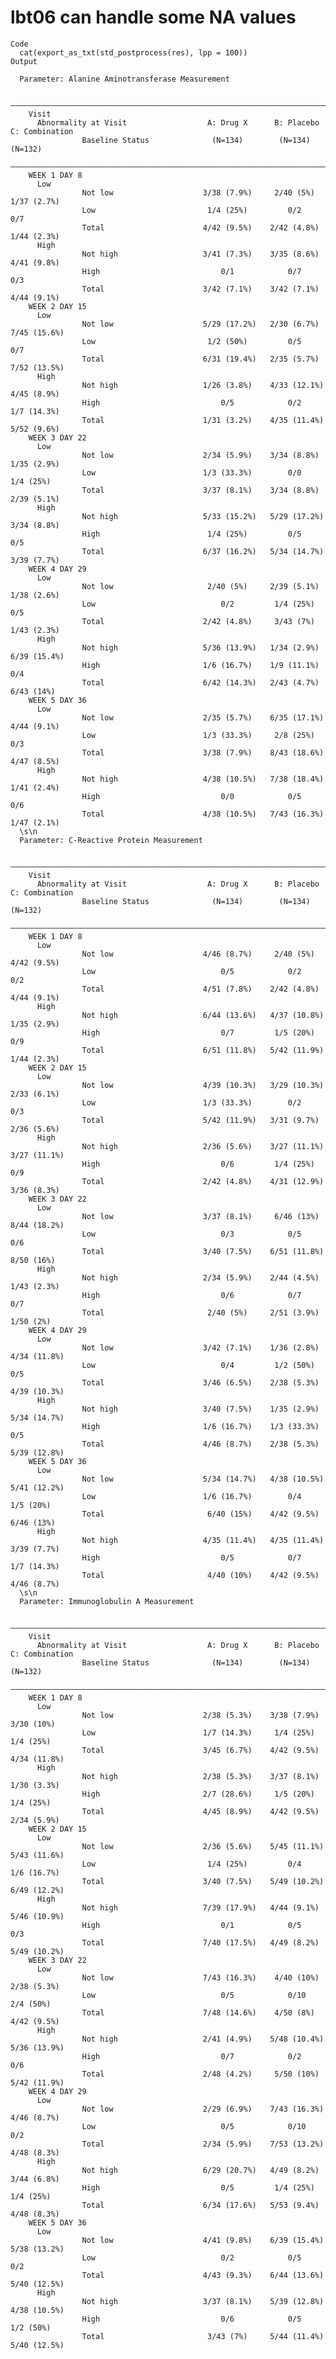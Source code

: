 # lbt06 can handle some NA values

    Code
      cat(export_as_txt(std_postprocess(res), lpp = 100))
    Output
      
      Parameter: Alanine Aminotransferase Measurement
      
        ———————————————————————————————————————————————————————————————————————————————————
        Visit                                                                              
          Abnormality at Visit                  A: Drug X      B: Placebo    C: Combination
                    Baseline Status              (N=134)        (N=134)         (N=132)    
        ———————————————————————————————————————————————————————————————————————————————————
        WEEK 1 DAY 8                                                                       
          Low                                                                              
                    Not low                    3/38 (7.9%)     2/40 (5%)      1/37 (2.7%)  
                    Low                         1/4 (25%)         0/2             0/7      
                    Total                      4/42 (9.5%)    2/42 (4.8%)     1/44 (2.3%)  
          High                                                                             
                    Not high                   3/41 (7.3%)    3/35 (8.6%)     4/41 (9.8%)  
                    High                           0/1            0/7             0/3      
                    Total                      3/42 (7.1%)    3/42 (7.1%)     4/44 (9.1%)  
        WEEK 2 DAY 15                                                                      
          Low                                                                              
                    Not low                    5/29 (17.2%)   2/30 (6.7%)     7/45 (15.6%) 
                    Low                         1/2 (50%)         0/5             0/7      
                    Total                      6/31 (19.4%)   2/35 (5.7%)     7/52 (13.5%) 
          High                                                                             
                    Not high                   1/26 (3.8%)    4/33 (12.1%)    4/45 (8.9%)  
                    High                           0/5            0/2         1/7 (14.3%)  
                    Total                      1/31 (3.2%)    4/35 (11.4%)    5/52 (9.6%)  
        WEEK 3 DAY 22                                                                      
          Low                                                                              
                    Not low                    2/34 (5.9%)    3/34 (8.8%)     1/35 (2.9%)  
                    Low                        1/3 (33.3%)        0/0          1/4 (25%)   
                    Total                      3/37 (8.1%)    3/34 (8.8%)     2/39 (5.1%)  
          High                                                                             
                    Not high                   5/33 (15.2%)   5/29 (17.2%)    3/34 (8.8%)  
                    High                        1/4 (25%)         0/5             0/5      
                    Total                      6/37 (16.2%)   5/34 (14.7%)    3/39 (7.7%)  
        WEEK 4 DAY 29                                                                      
          Low                                                                              
                    Not low                     2/40 (5%)     2/39 (5.1%)     1/38 (2.6%)  
                    Low                            0/2         1/4 (25%)          0/5      
                    Total                      2/42 (4.8%)     3/43 (7%)      1/43 (2.3%)  
          High                                                                             
                    Not high                   5/36 (13.9%)   1/34 (2.9%)     6/39 (15.4%) 
                    High                       1/6 (16.7%)    1/9 (11.1%)         0/4      
                    Total                      6/42 (14.3%)   2/43 (4.7%)      6/43 (14%)  
        WEEK 5 DAY 36                                                                      
          Low                                                                              
                    Not low                    2/35 (5.7%)    6/35 (17.1%)    4/44 (9.1%)  
                    Low                        1/3 (33.3%)     2/8 (25%)          0/3      
                    Total                      3/38 (7.9%)    8/43 (18.6%)    4/47 (8.5%)  
          High                                                                             
                    Not high                   4/38 (10.5%)   7/38 (18.4%)    1/41 (2.4%)  
                    High                           0/0            0/5             0/6      
                    Total                      4/38 (10.5%)   7/43 (16.3%)    1/47 (2.1%)  
      \s\n
      Parameter: C-Reactive Protein Measurement
      
        ———————————————————————————————————————————————————————————————————————————————————
        Visit                                                                              
          Abnormality at Visit                  A: Drug X      B: Placebo    C: Combination
                    Baseline Status              (N=134)        (N=134)         (N=132)    
        ———————————————————————————————————————————————————————————————————————————————————
        WEEK 1 DAY 8                                                                       
          Low                                                                              
                    Not low                    4/46 (8.7%)     2/40 (5%)      4/42 (9.5%)  
                    Low                            0/5            0/2             0/2      
                    Total                      4/51 (7.8%)    2/42 (4.8%)     4/44 (9.1%)  
          High                                                                             
                    Not high                   6/44 (13.6%)   4/37 (10.8%)    1/35 (2.9%)  
                    High                           0/7         1/5 (20%)          0/9      
                    Total                      6/51 (11.8%)   5/42 (11.9%)    1/44 (2.3%)  
        WEEK 2 DAY 15                                                                      
          Low                                                                              
                    Not low                    4/39 (10.3%)   3/29 (10.3%)    2/33 (6.1%)  
                    Low                        1/3 (33.3%)        0/2             0/3      
                    Total                      5/42 (11.9%)   3/31 (9.7%)     2/36 (5.6%)  
          High                                                                             
                    Not high                   2/36 (5.6%)    3/27 (11.1%)    3/27 (11.1%) 
                    High                           0/6         1/4 (25%)          0/9      
                    Total                      2/42 (4.8%)    4/31 (12.9%)    3/36 (8.3%)  
        WEEK 3 DAY 22                                                                      
          Low                                                                              
                    Not low                    3/37 (8.1%)     6/46 (13%)     8/44 (18.2%) 
                    Low                            0/3            0/5             0/6      
                    Total                      3/40 (7.5%)    6/51 (11.8%)     8/50 (16%)  
          High                                                                             
                    Not high                   2/34 (5.9%)    2/44 (4.5%)     1/43 (2.3%)  
                    High                           0/6            0/7             0/7      
                    Total                       2/40 (5%)     2/51 (3.9%)      1/50 (2%)   
        WEEK 4 DAY 29                                                                      
          Low                                                                              
                    Not low                    3/42 (7.1%)    1/36 (2.8%)     4/34 (11.8%) 
                    Low                            0/4         1/2 (50%)          0/5      
                    Total                      3/46 (6.5%)    2/38 (5.3%)     4/39 (10.3%) 
          High                                                                             
                    Not high                   3/40 (7.5%)    1/35 (2.9%)     5/34 (14.7%) 
                    High                       1/6 (16.7%)    1/3 (33.3%)         0/5      
                    Total                      4/46 (8.7%)    2/38 (5.3%)     5/39 (12.8%) 
        WEEK 5 DAY 36                                                                      
          Low                                                                              
                    Not low                    5/34 (14.7%)   4/38 (10.5%)    5/41 (12.2%) 
                    Low                        1/6 (16.7%)        0/4          1/5 (20%)   
                    Total                       6/40 (15%)    4/42 (9.5%)      6/46 (13%)  
          High                                                                             
                    Not high                   4/35 (11.4%)   4/35 (11.4%)    3/39 (7.7%)  
                    High                           0/5            0/7         1/7 (14.3%)  
                    Total                       4/40 (10%)    4/42 (9.5%)     4/46 (8.7%)  
      \s\n
      Parameter: Immunoglobulin A Measurement
      
        ———————————————————————————————————————————————————————————————————————————————————
        Visit                                                                              
          Abnormality at Visit                  A: Drug X      B: Placebo    C: Combination
                    Baseline Status              (N=134)        (N=134)         (N=132)    
        ———————————————————————————————————————————————————————————————————————————————————
        WEEK 1 DAY 8                                                                       
          Low                                                                              
                    Not low                    2/38 (5.3%)    3/38 (7.9%)      3/30 (10%)  
                    Low                        1/7 (14.3%)     1/4 (25%)       1/4 (25%)   
                    Total                      3/45 (6.7%)    4/42 (9.5%)     4/34 (11.8%) 
          High                                                                             
                    Not high                   2/38 (5.3%)    3/37 (8.1%)     1/30 (3.3%)  
                    High                       2/7 (28.6%)     1/5 (20%)       1/4 (25%)   
                    Total                      4/45 (8.9%)    4/42 (9.5%)     2/34 (5.9%)  
        WEEK 2 DAY 15                                                                      
          Low                                                                              
                    Not low                    2/36 (5.6%)    5/45 (11.1%)    5/43 (11.6%) 
                    Low                         1/4 (25%)         0/4         1/6 (16.7%)  
                    Total                      3/40 (7.5%)    5/49 (10.2%)    6/49 (12.2%) 
          High                                                                             
                    Not high                   7/39 (17.9%)   4/44 (9.1%)     5/46 (10.9%) 
                    High                           0/1            0/5             0/3      
                    Total                      7/40 (17.5%)   4/49 (8.2%)     5/49 (10.2%) 
        WEEK 3 DAY 22                                                                      
          Low                                                                              
                    Not low                    7/43 (16.3%)    4/40 (10%)     2/38 (5.3%)  
                    Low                            0/5            0/10         2/4 (50%)   
                    Total                      7/48 (14.6%)    4/50 (8%)      4/42 (9.5%)  
          High                                                                             
                    Not high                   2/41 (4.9%)    5/48 (10.4%)    5/36 (13.9%) 
                    High                           0/7            0/2             0/6      
                    Total                      2/48 (4.2%)     5/50 (10%)     5/42 (11.9%) 
        WEEK 4 DAY 29                                                                      
          Low                                                                              
                    Not low                    2/29 (6.9%)    7/43 (16.3%)    4/46 (8.7%)  
                    Low                            0/5            0/10            0/2      
                    Total                      2/34 (5.9%)    7/53 (13.2%)    4/48 (8.3%)  
          High                                                                             
                    Not high                   6/29 (20.7%)   4/49 (8.2%)     3/44 (6.8%)  
                    High                           0/5         1/4 (25%)       1/4 (25%)   
                    Total                      6/34 (17.6%)   5/53 (9.4%)     4/48 (8.3%)  
        WEEK 5 DAY 36                                                                      
          Low                                                                              
                    Not low                    4/41 (9.8%)    6/39 (15.4%)    5/38 (13.2%) 
                    Low                            0/2            0/5             0/2      
                    Total                      4/43 (9.3%)    6/44 (13.6%)    5/40 (12.5%) 
          High                                                                             
                    Not high                   3/37 (8.1%)    5/39 (12.8%)    4/38 (10.5%) 
                    High                           0/6            0/5          1/2 (50%)   
                    Total                       3/43 (7%)     5/44 (11.4%)    5/40 (12.5%) 

